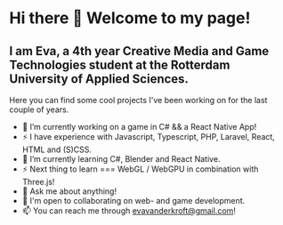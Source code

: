 # Hi there 👋 Welcome to my page!
## I am Eva, a 4th year Creative Media and Game Technologies student at the Rotterdam University of Applied Sciences.

Here you can find some cool projects I've been working on for the last couple of years.

- 🔭 I’m currently working on a game in C# && a React Native App!
- ⚡ I have experience with Javascript, Typescript, PHP, Laravel, React, HTML and (S)CSS.
- 🌱 I’m currently learning C#, Blender and React Native.
- ⚡ Next thing to learn === WebGL / WebGPU in combination with Three.js!
- 💬 Ask me about anything!
- 🤝 I'm open to collaborating on web- and game development.
- 📫 You can reach me through evavanderkroft@gmail.com!


<!--
**evavanderkroft/evavanderkroft** is a ✨ _special_ ✨ repository because its `README.md` (this file) appears on your GitHub profile.

Here are some ideas to get you started:



- 👯 I’m looking to collaborate on ...
- 🤔 I’m looking for help with ...

- 😄 Pronouns: ...
- ⚡ Fun fact: ...
-->

